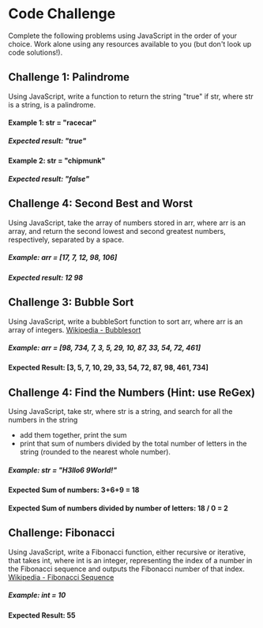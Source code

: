 # Code Challenge
Complete the following problems using JavaScript in the order of your choice. Work alone using any resources available to you (but don't look up code solutions!).

## Challenge 1: Palindrome 
Using JavaScript, write a function to return the string "true" if str, where str is a string, is a palindrome.
#### Example 1: str = "racecar"
##### Expected result: "true"
#### Example 2: str = "chipmunk"
##### Expected result: "false"


## Challenge 4: Second Best and Worst
Using JavaScript, take the array of numbers stored in arr, where arr is an array, and return the second lowest and second greatest numbers, respectively, separated by a space.
##### Example: arr = [17, 7, 12, 98, 106]
##### Expected result: 12 98


## Challenge 3: Bubble Sort
Using JavaScript, write a bubbleSort function to sort arr, where arr is an array of integers. [Wikipedia - Bubblesort](http://en.wikipedia.org/wiki/Bubble_sort)
##### Example: arr = [98, 734, 7, 3, 5, 29, 10, 87, 33, 54, 72, 461]
#### Expected Result: [3, 5, 7, 10, 29, 33, 54, 72, 87, 98, 461, 734]


## Challenge 4: Find the Numbers (Hint: use ReGex)
Using JavaScript, take str, where str is a string, and search for all the numbers in the string
* add them together, print the sum
* print that sum of numbers divided by the total number of letters in the string (rounded to the nearest whole number).
##### Example: str = "H3llo6 9World!"
#### Expected Sum of numbers: 3+6+9 = 18
#### Expected Sum of numbers divided by number of letters: 18 / 0 = 2


## Challenge: Fibonacci
Using JavaScript, write a Fibonacci function, either recursive or iterative, that takes int, where int is an integer, representing the index of a number in the Fibonacci sequence and outputs the Fibonacci number of that index. [Wikipedia - Fibonacci Sequence](http://en.wikipedia.org/wiki/Fibonacci_number)
##### Example: int = 10
#### Expected Result: 55


